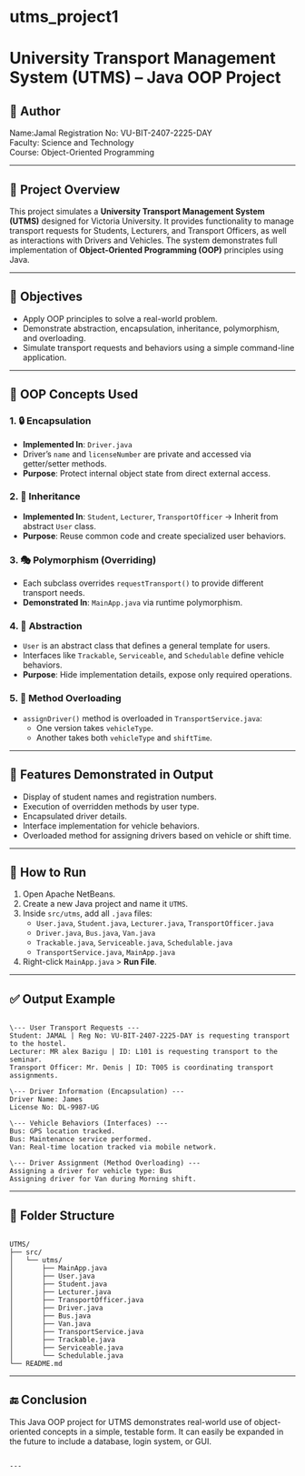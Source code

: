 # utms_project1

# University Transport Management System (UTMS) – Java OOP Project

## 👤 Author  
Name:Jamal 
Registration No: VU-BIT-2407-2225-DAY  
Faculty: Science and Technology  
Course: Object-Oriented Programming

---

## 📘 Project Overview

This project simulates a **University Transport Management System (UTMS)** designed for Victoria University. It provides functionality to manage transport requests for Students, Lecturers, and Transport Officers, as well as interactions with Drivers and Vehicles. The system demonstrates full implementation of **Object-Oriented Programming (OOP)** principles using Java.

---

## 🎯 Objectives

- Apply OOP principles to solve a real-world problem.
- Demonstrate abstraction, encapsulation, inheritance, polymorphism, and overloading.
- Simulate transport requests and behaviors using a simple command-line application.

---

## 🧱 OOP Concepts Used

### 1. 🔒 **Encapsulation**
- **Implemented In**: `Driver.java`
- Driver’s `name` and `licenseNumber` are private and accessed via getter/setter methods.
- **Purpose**: Protect internal object state from direct external access.

### 2. 🧬 **Inheritance**
- **Implemented In**: `Student`, `Lecturer`, `TransportOfficer` → Inherit from abstract `User` class.
- **Purpose**: Reuse common code and create specialized user behaviors.

### 3. 🎭 **Polymorphism (Overriding)**
- Each subclass overrides `requestTransport()` to provide different transport needs.
- **Demonstrated In**: `MainApp.java` via runtime polymorphism.

### 4. 🧩 **Abstraction**
- `User` is an abstract class that defines a general template for users.
- Interfaces like `Trackable`, `Serviceable`, and `Schedulable` define vehicle behaviors.
- **Purpose**: Hide implementation details, expose only required operations.

### 5. 🔁 **Method Overloading**
- `assignDriver()` method is overloaded in `TransportService.java`:
  - One version takes `vehicleType`.
  - Another takes both `vehicleType` and `shiftTime`.

---

## 🧪 Features Demonstrated in Output

- Display of student names and registration numbers.
- Execution of overridden methods by user type.
- Encapsulated driver details.
- Interface implementation for vehicle behaviors.
- Overloaded method for assigning drivers based on vehicle or shift time.

---

## 🏁 How to Run

1. Open Apache NetBeans.
2. Create a new Java project and name it `UTMS`.
3. Inside `src/utms`, add all `.java` files:
   - `User.java`, `Student.java`, `Lecturer.java`, `TransportOfficer.java`
   - `Driver.java`, `Bus.java`, `Van.java`
   - `Trackable.java`, `Serviceable.java`, `Schedulable.java`
   - `TransportService.java`, `MainApp.java`
4. Right-click `MainApp.java` > **Run File**.

---

## ✅ Output Example

```

\--- User Transport Requests ---
Student: JAMAL | Reg No: VU-BIT-2407-2225-DAY is requesting transport to the hostel.
Lecturer: MR alex Bazigu | ID: L101 is requesting transport to the seminar.
Transport Officer: Mr. Denis | ID: T005 is coordinating transport assignments.

\--- Driver Information (Encapsulation) ---
Driver Name: James
License No: DL-9987-UG

\--- Vehicle Behaviors (Interfaces) ---
Bus: GPS location tracked.
Bus: Maintenance service performed.
Van: Real-time location tracked via mobile network.

\--- Driver Assignment (Method Overloading) ---
Assigning a driver for vehicle type: Bus
Assigning driver for Van during Morning shift.

```

---

## 📎 Folder Structure

```

UTMS/
├── src/
│   └── utms/
│       ├── MainApp.java
│       ├── User.java
│       ├── Student.java
│       ├── Lecturer.java
│       ├── TransportOfficer.java
│       ├── Driver.java
│       ├── Bus.java
│       ├── Van.java
│       ├── TransportService.java
│       ├── Trackable.java
│       ├── Serviceable.java
│       └── Schedulable.java
└── README.md

```

---

## 🔚 Conclusion

This Java OOP project for UTMS demonstrates real-world use of object-oriented concepts in a simple, testable form. It can easily be expanded in the future to include a database, login system, or GUI.

```

---



